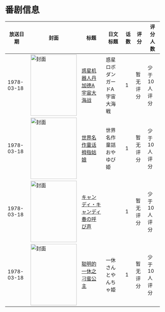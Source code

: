 # 番剧信息

|放送日期|封面|标题|日文标题|话数|评分|评分人数|
|---|---|---|---|---|---|---|
|1978-03-18|<img src="https://lain.bgm.tv/pic/cover/c/bf/7d/127775_Qqw7C.jpg" alt="封面" style="width:150px;height:200px;object-fit:cover;">|[惑星机器人丹加德A 宇宙大海战](https://bangumi.tv/subject/127775)|惑星ロボ ダンガードA 宇宙大海戦|1|暂无评分|少于10人评分|
|1978-03-18|<img src="https://lain.bgm.tv/pic/cover/c/90/6a/189650_625xL.jpg" alt="封面" style="width:150px;height:200px;object-fit:cover;">|[世界名作童话 拇指姑娘](https://bangumi.tv/subject/189650)|世界名作童話 おやゆび姫|1|暂无评分|少于10人评分|
|1978-03-18|<img src="https://lain.bgm.tv/pic/cover/c/3c/0d/265344_986lF.jpg" alt="封面" style="width:150px;height:200px;object-fit:cover;">|[キャンディ・キャンディ 春の呼び声](https://bangumi.tv/subject/265344)||1|暂无评分|少于10人评分|
|1978-03-18|<img src="https://lain.bgm.tv/pic/cover/c/12/85/265346_VR7On.jpg" alt="封面" style="width:150px;height:200px;object-fit:cover;">|[聪明的一休之刁蛮公主](https://bangumi.tv/subject/265346)|一休さんとやんちゃ姫|1|暂无评分|少于10人评分|
